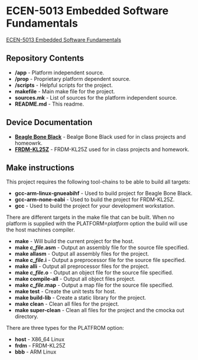 ECEN-5013 Embedded Software Fundamentals
========================================

[ECEN-5013 Embedded Software Fundamentals](https://ecee.colorado.edu/academics/courses/ECEN_5013.html)

Repository Contents
-------------------

* **/app** - Platform independent source.
* **/prop** - Proprietary platform dependent source.
* **/scripts** - Helpful scripts for the project.
* **makefile** - Main make file for the project.
* **sources.mk** - List of sources for the platform independent source.
* **README.md** - This readme.

Device Documentation
--------------

* **[Beagle Bone Black](https://beagleboard.org/black)** - Bealge Bone Black used for in class projects and homeowrk. 
* **[FRDM-KL25Z](http://www.nxp.com/products/software-and-tools/hardware-development-tools/freedom-development-boards/freedom-development-platform-for-kinetis-kl14-kl15-kl24-kl25-mcus:FRDM-KL25Z?tid=vanFRDM-KL25Z)** - FRDM-KL25Z used for in class projects and homework.

Make instructions
------------

This project requires the following tool-chains to be able to build all targets:

* **gcc-arm-linux-gnueabihf** - Used to build project for Beagle Bone Black.
* **gcc-arm-none-eabi** - Used to build the project for FRDM-KL25Z.
* **gcc** - Used to build the project for your development workstation.

There are different targets in the make file that can be built.  When no
platform is supplied with the PLATFORM=*platform* option the build will use
the host machines compiler.

* **make** - Will build the current project for the host.
* **make *c_file*.asm** - Output an assembly file for the source file specified.
* **make allasm** - Output all assembly files for the project.
* **make *c_file*.i** - Output a preprocessor file for the source file specified.
* **make alli** - Output all preprocessor files for the project.
* **make *c_file*.o** - Output an object file for the source file specified.
* **make compile-all** - Output all object files project.
* **make *c_file*.map** - Output a map file for the source file specified.
* **make test** - Create the unit tests for host.
* **make build-lib** - Create a static library for the project.
* **make clean** - Clean all files for the project.
* **make super-clean** - Clean all files for the project and the cmocka out directory.

There are three types for the PLATFROM option:

* **host** - X86_64 Linux
* **frdm** - FRDM-KL25Z
* **bbb** - ARM Linux
